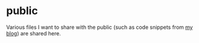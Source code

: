 public
======

Various files I want to share with the public (such as code snippets from [my blog](http://svanevik.me)) are shared here.
